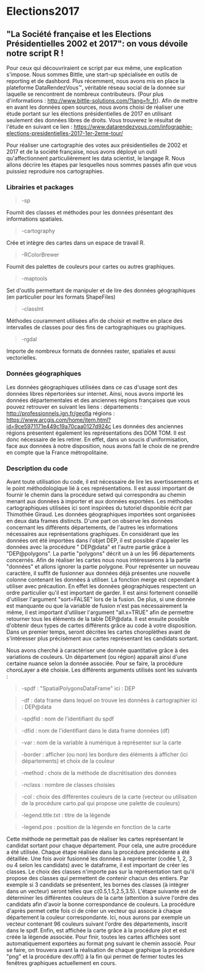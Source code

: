 # Elections2017
## "La Société française et les Elections Présidentielles 2002 et 2017": on vous dévoile notre script R !

Pour ceux qui découvriraient ce script par eux même, une explication s'impose. Nous sommes Bittle, une start-up spécialisée en outils de reporting et de dashbord.
Plus récemment, nous avons mis en place la plateforme DataRendezVous™, véritable réseau social de la donnée sur laquelle se rencontrent de nombreux contributeurs. (Pour plus d'informations : http://www.bittle-solutions.com/?lang=fr_fr). 
Afin de mettre en avant les données open sources, nous avons choisi de réaliser une étude portant sur les élections présidentielles de 2017 en utilisant seulement des données libres de droits. Vous trouverez le résultat de l'étude en suivant ce lien : https://www.datarendezvous.com/infographie-elections-presidentielles-2017-1er-2eme-tour/


Pour réaliser une cartographie des votes aux présidentielles de 2002 et 2017 et de la société française, nous avons déployé un outil qu'affectionnent particulièrement les data scientist, le langage R.
Nous allons décrire les étapes par lesquelles nous sommes passés afin que vous puissiez reproduire nos cartographies.

### Librairies et packages


>-sp

Fournit des classes et méthodes pour les données présentant des informations spatiales. 

>-cartography 

Crée et intègre des cartes dans un espace de travail R.

>-RColorBrewer

Fournit des palettes de couleurs pour cartes ou autres graphiques.

>-maptools

Set d'outils permettant de manipuler et de lire des données géographiques (en particulier pour les formats ShapeFiles)

>-classInt

Méthodes couramment utilisées afin de choisir et mettre en place des intervalles de classes pour des fins de cartographiques ou graphiques.

>-rgdal

Importe de nombreux formats de données raster, spatiales et aussi vectorielles.


### Données géographiques 

Les données géographiques utilisées dans ce cas d'usage sont des données libres répertoriées sur internet.
Ainsi, nous avons importé les données départementales et des anciennes régions françaises que vous pouvez retrouver en suivant les liens : 
départements : http://professionnels.ign.fr/geofla
régions : https://www.arcgis.com/home/item.html?id=9ce5971171e449c19a70caa0127d924c
Les données des anciennes régions présentent également les représentations des DOM TOM. Il est donc nécessaire de les retirer.
En effet, dans un soucis d'uniformisation, face aux données à notre disposition, nous avons fait le choix de ne prendre en compte que la France métropolitaine.

### Description du code 

Avant toute utilisation du code, il est nécessaire de lire les avertissements et le point méthodologique lié à ces représentations.
Il est aussi important de fournir le chemin dans la procédure setwd qui correspondra au chemin menant aux données à importer et aux données exportées.
Les méthodes cartographiques utilisées ici sont inspirées du tutoriel disponible écrit par Thimothée Giraud. 
Les données géographiques importées sont organisées en deux data frames distincts.
D'une part on observe les données concernant les différents départements, de l'autres les informations nécessaires aux représentations graphiques.
En considérant que les données ont été importées dans l'objet DEP, il est possible d'appeler les données avec la procédure " DEP@data" et l'autre partie grâce à "DEP@polygons".
La partie "polygons" décrit un à un les 96 départements concernés.
Afin de réaliser les cartes nous nous intéresserons à la partie "données" et allons ignorer la partie polygone.
Pour représenter un nouveau caractère, il suffit de fusionner aux données déjà présentes une nouvelle colonne contenant les données à utiliser.
La fonction merge est cependant à utiliser avec précaution. En effet les données géographiques respectent un ordre particulier qu'il est important de garder.
Il est ainsi fortement conseillé d'utiliser l'argument "sort=FALSE" lors de la fusion.
De plus, si une donnée est manquante ou que la variable de fusion n'est pas nécessairement la même, il est important d'utiliser l'argument "all.x=TRUE" afin de permettre retourner tous les éléments de la table DEP@data.
Il est ensuite possible d'obtenir deux types de cartes différents grâce au code à votre disposition.
Dans un premier temps, seront décrites les cartes choroplèthes avant de s'intéresser plus précisément aux cartes représentant les candidats sortant.

Nous avons cherché à caractériser une donnée quantitative grâce à des variations de couleurs.
Un département (ou région) apparaît ainsi d'une certaine nuance selon la donnée associée.
Pour se faire, la procédure choroLayer a été choisie. Les différents arguments utilisés sont les suivants : 
>-spdf : "SpatialPolygonsDataFrame" ici : DEP

>-df :  data frame dans lequel on trouve les données à cartographier ici : DEP@data

>-spdfid : nom de l'identifiant du spdf 

>-dfid : nom de l'identifiant dans le data frame données (df)

>-var : nom de la variable à numérique à représenter sur la carte

>-border : afficher (ou non) les bordure des éléments à afficher (ici départements) et choix de la couleur

>-method : choix de la méthode de discrétisation des données

>-nclass : nombre de classes choisies

>-col : choix des différentes couleurs de la carte (vecteur ou utilisation de la procédure carto.pal qui propose une palette de couleurs)

>-legend.title.txt : titre de la légende

>-legend.pos : position de la légende en fonction de la carte

Cette méthode ne permettait pas de réaliser les cartes représentant le candidat sortant pour chaque département.
Pour cela, une autre procédure a été utilisée.  Chaque étape réalisée dans la procédure précédente a été détaillée.
Une fois avoir fusionné les données à représenter (codée 1, 2, 3 ou 4 selon les candidats) avec le dataframe, il est important de créer les classes.
Le choix des classes n'importe pas sur la représentation tant qu'il propose des classes qui permettent de contenir chacun des entiers.
Par exemple si 3 candidats se présentent, les bornes des classes (à intégrer dans un vecteur) seront telles que c(0.5,1.5,2.5,3.5). 
L'étape suivante est de déterminer les différentes couleurs de la carte (attention à suivre l'ordre des candidats afin d'avoir la bonne correspondance de couleurs.
La procédure d'après permet cette fois ci de créer un vecteur qui associe à chaque département la couleur correspondante.
Ici, nous aurons par exemple un vecteur contenant 96 couleurs suivant l'ordre des départements, inscrit dans le spdf.
Enfin, est affichée la carte grâce à la procédure plot et est créée la légende associée.
Pour finir, toutes les cartes affichées sont automatiquement exportées au format png suivant le chemin associé.
Pour se faire, on trouvera avant la réalisation de chaque graphique la procédure "png" et la procédure dev.off() à la fin qui permet de fermer toutes les fenêtres graphiques actuellement en cours.
